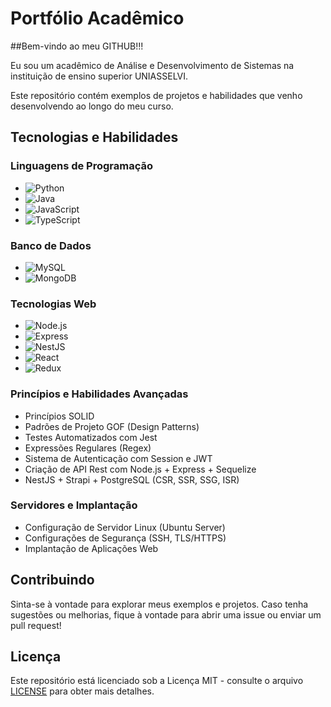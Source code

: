 # Portfólio Acadêmico 



##Bem-vindo ao meu GITHUB!!!

Eu sou um acadêmico de Análise e Desenvolvimento de Sistemas na instituição de ensino superior UNIASSELVI.

Este repositório contém exemplos de projetos e habilidades que venho desenvolvendo ao longo do meu curso.


## Tecnologias e Habilidades

### Linguagens de Programação

- ![Python](https://img.shields.io/badge/Python-%233776AB?logo=python&logoColor=white)
- ![Java](https://img.shields.io/badge/Java-%23ED8B00?logo=java&logoColor=white)
- ![JavaScript](https://img.shields.io/badge/JavaScript-%23F7DF1E?logo=javascript&logoColor=black)
- ![TypeScript](https://img.shields.io/badge/TypeScript-%233178C6?logo=typescript&logoColor=white)

### Banco de Dados

- ![MySQL](https://img.shields.io/badge/MySQL-%234479A1?logo=mysql&logoColor=white)
- ![MongoDB](https://img.shields.io/badge/MongoDB-%2347A248?logo=mongodb&logoColor=white)

### Tecnologias Web

- ![Node.js](https://img.shields.io/badge/Node.js-%23339933?logo=node.js&logoColor=white)
- ![Express](https://img.shields.io/badge/Express-%23000000?logo=express&logoColor=white)
- ![NestJS](https://img.shields.io/badge/NestJS-%23E0234E?logo=nestjs&logoColor=white)
- ![React](https://img.shields.io/badge/React-%2361DAFB?logo=react&logoColor=black)
- ![Redux](https://img.shields.io/badge/Redux-%23764ABC?logo=redux&logoColor=white)

### Princípios e Habilidades Avançadas

- Princípios SOLID
- Padrões de Projeto GOF (Design Patterns)
- Testes Automatizados com Jest
- Expressões Regulares (Regex)
- Sistema de Autenticação com Session e JWT
- Criação de API Rest com Node.js + Express + Sequelize
- NestJS + Strapi + PostgreSQL (CSR, SSR, SSG, ISR)

### Servidores e Implantação

- Configuração de Servidor Linux (Ubuntu Server)
- Configurações de Segurança (SSH, TLS/HTTPS)
- Implantação de Aplicações Web

## Contribuindo

Sinta-se à vontade para explorar meus exemplos e projetos. Caso tenha sugestões ou melhorias, fique à vontade para abrir uma issue ou enviar um pull request!

## Licença

Este repositório está licenciado sob a Licença MIT - consulte o arquivo [LICENSE](LICENSE) para obter mais detalhes.
